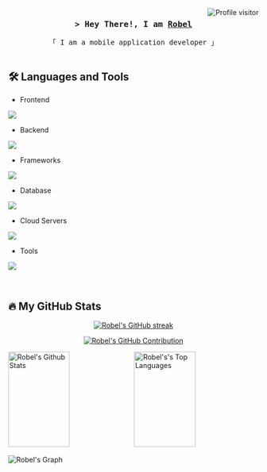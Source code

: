
<a href="https://komarev.com/ghpvc/?username=natnael772">
  <img align="right" src="https://komarev.com/ghpvc/?username=natnael772&label=Visitors&color=0e75b6&style=flat" alt="Profile visitor" />
</a>



<!-- Intro  -->
<h3 align="center">
        <samp>&gt; Hey There!, I am
                <b><a target="_blank" href="https://robel.vercel.app/">Robel</a></b>
        </samp>
</h3>


<p align="center"> 
  <samp>
    「 I am a mobile application developer 」
    <br>
    <br>
  </samp>
</p>

<!-- About Section -->
<!--
 # About me
 
<p>
 <img align="right" width="350" src="/assets/programmer.gif" alt="Coding gif" />
  
 ✌️ &emsp; Enjoy to do programming and sharing knowledge <br/><br/>
 ❤️ &emsp; Love to writing code and learning new features<br/><br/>
 📧 &emsp; Reach me anytime: robeleffa123@gmail.com<br/><br/>
</p>
<br/>
<br/>
<br/>
-->



## 🛠️ Languages and Tools


- Frontend

<p align="left">
  <a href="https://skillicons.dev">
    <img src="https://skillicons.dev/icons?i=html,css,scss,js,ts,react,nextjs,tailwind,materialui" />
  </a>
</p>


- Backend
<p align="left">
  <a href="https://skillicons.dev">
    <img src="https://skillicons.dev/icons?i=nodejs,express" />
  </a>
</p>

- Frameworks
<p align="left">
  <a href="https://skillicons.dev">
    <img src="https://skillicons.dev/icons?i=flutter,ionic,react native" />
  </a>
</p>

- Database

<p align="left">
  <a href="https://skillicons.dev">
    <img src="https://skillicons.dev/icons?i=mongodb,mysql" />
  </a>
</p>

- Cloud Servers
 <p align="left">
  <a href="https://skillicons.dev">
    <img src="https://skillicons.dev/icons?i=firebase,supabase" />
  </a>
</p>



- Tools

<p align="left">
  <a href="https://skillicons.dev">
    <img src="https://skillicons.dev/icons?i=git,github,docker,figma,vscode,postman" />
  </a>
</p>

<br/>



## 🔥 My GitHub Stats

<p align="center">
  <a href="https://github.com/Rexpass">
    <img src="https://github-readme-streak-stats.herokuapp.com/?user=Rexpass&theme=radical&border=7F3FBF&background=0D1117" alt="Robel's GitHub streak"/>
  </a>
</p>

<p align="center">
  <a href="https://github.com/Rexpass">
    <img src="https://github-profile-summary-cards.vercel.app/api/cards/profile-details?username=Rexpass&theme=radical" alt="Robel's GitHub Contribution"/>
  </a>
</p>

<a> 
    <a href="https://github.com/Rexpass"><img alt="Robel's Github Stats" src="https://denvercoder1-github-readme-stats.vercel.app/api?username=Rexpass&show_icons=true&count_private=true&theme=react&border_color=7F3FBF&bg_color=0D1117&title_color=F85D7F&icon_color=F8D866" height="192px" width="49.5%"/></a>
  <a href="https://github.com/Rexpass"><img alt="Robel's's Top Languages" src="https://denvercoder1-github-readme-stats.vercel.app/api/top-langs/?username=Rexpass&langs_count=8&layout=compact&theme=react&border_color=7F3FBF&bg_color=0D1117&title_color=F85D7F&icon_color=F8D866" height="192px" width="49.5%"/></a>
  <br/>
</a>


![Robel's Graph](https://github-readme-activity-graph.vercel.app/graph?username=Rexpass&custom_title=Robel's%20GitHub%20Activity%20Graph&bg_color=0D1117&color=7F3FBF&line=7F3FBF&point=7F3FBF&area_color=FFFFFF&title_color=FFFFFF&area=true)
